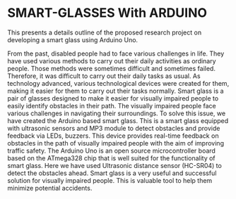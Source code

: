 # SMART-GLASSES With ARDUINO
This  presents a details outline of the proposed research project on  developing a smart glass using Arduino Uno.

From the past, disabled people had to face various challenges in life. They have used 
various methods to carry out their daily activities as ordinary people. Those methods 
were sometimes difficult and sometimes failed. Therefore, it was difficult to carry 
out their daily tasks as usual. As technology advanced, various technological devices 
were created for them, making it easier for them to carry out their tasks normally. 
Smart glass is a pair of glasses designed to make it easier for visually impaired 
people to easily identify obstacles in their path. 
The visually impaired people face various challenges in navigating their 
surroundings. To solve this issue, we have created the Arduino based smart glass. 
This is a smart glass equipped with ultrasonic sensors and MP3 module to detect 
obstacles and provide feedback via LEDs, buzzers. This device provides real-time 
feedback on obstacles in the path of visually impaired people with the aim of 
improving traffic safety. The Arduino Uno is an open source microcontroller board 
based on the ATmega328 chip that is well suited for the functionality of smart glass. 
Here we have used Ultrasonic distance sensor (HC-SR04) to detect the obstacles 
ahead. Smart glass is a very useful and successful solution for visually impaired 
people. This is valuable tool to help them minimize potential accidents.

